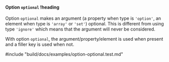 #### Option `optional` !heading

Option `optional` makes an argument (a property when type is `'option'`, an element when type is `'array'` or `'set'`) optional. This is different from using type `'ignore'` which means that the argument will never be considered.

With option `optional`, the argument/property/element is used when present and a filler key is used when not.

#include "build/docs/examples/option-optional.test.md"
